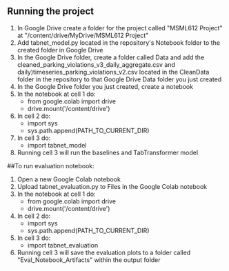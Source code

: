 ## Running the project
1. In Google Drive create a folder for the project called "MSML612 Project" at "/content/drive/MyDrive/MSML612 Project"
2. Add tabnet_model.py located in the repository's Notebook folder to the created folder in Google Drive
3. In the Google Drive folder, create a folder called Data and add the cleaned_parking_violations_v3_daily_aggregate.csv and daily)timeseries_parking_violations_v2.csv located in the CleanData folder in the repository to that Google Drive Data folder you just created
4. In the Google Drive folder you just created, create a notebook
5. In the notebook at cell 1 do:
    - from google.colab import drive
    - drive.mount('/content/drive')
6. In cell 2 do:
    - import sys
    - sys.path.append(PATH_TO_CURRENT_DIR)
7. In cell 3 do:
    - import tabnet_model
8. Running cell 3 will run the baselines and TabTransformer model

##To run evaluation notebook:
1. Open a new Google Colab notebook
2. Upload tabnet_evaluation.py to Files in the Google Colab notebook
3. In the notebook at cell 1 do:
    - from google.colab import drive
    - drive.mount('/content/drive')
4. In cell 2 do:
    - import sys
    - sys.path.append(PATH_TO_CURRENT_DIR)
5. In cell 3 do:
    - import tabnet_evaluation
6. Running cell 3 will save the evaluation plots to a folder called "Eval_Notebook_Artifacts" within the output folder
